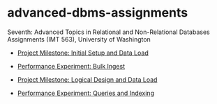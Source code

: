 # advanced-dbms-assignments
Seventh: Advanced Topics in Relational and Non-Relational Databases Assignments (IMT 563), University of Washington

- [Project Milestone: Initial Setup and Data Load](/initial_setup_and_data_load)

- [Performance Experiment: Bulk Ingest](/bulk_ingest)

- [Project Milestone: Logical Design and Data Load](/logical_design_and_data_load)

- [Performance Experiment: Queries and Indexing](/queries_and_indexing)
